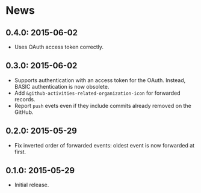 # News

## 0.4.0: 2015-06-02

 * Uses OAuth access token correctly.

## 0.3.0: 2015-06-02

 * Supports authentication with an access token for the OAuth.
   Instead, BASIC authentication is now obsolete.
 * Add `&github-activities-related-organization-icon` for forwarded records.
 * Report `push` evets even if they include commits already removed on the GitHub.

## 0.2.0: 2015-05-29

 * Fix inverted order of forwarded events: oldest event is now forwarded at first.

## 0.1.0: 2015-05-29

 * Initial release.
